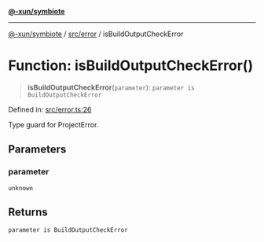 [**@-xun/symbiote**](../../../README.md)

***

[@-xun/symbiote](../../../README.md) / [src/error](../README.md) / isBuildOutputCheckError

# Function: isBuildOutputCheckError()

> **isBuildOutputCheckError**(`parameter`): `parameter is BuildOutputCheckError`

Defined in: [src/error.ts:26](https://github.com/Xunnamius/symbiote/blob/3cb0503ce3cd2a8bfb437c5dfd67c1fcba9d10cc/src/error.ts#L26)

Type guard for ProjectError.

## Parameters

### parameter

`unknown`

## Returns

`parameter is BuildOutputCheckError`
